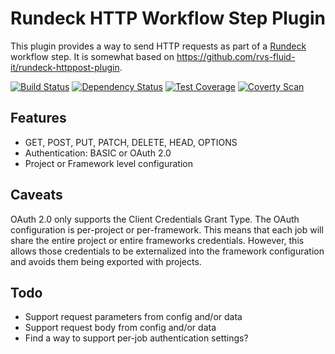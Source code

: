 # Rundeck HTTP Workflow Step Plugin
This plugin provides a way to send HTTP requests as part of
a [Rundeck](http://rundeck.org) workflow step. It is somewhat
based on https://github.com/rvs-fluid-it/rundeck-httppost-plugin.

[![Build Status](https://travis-ci.org/ohioit/rundeck-http-plugin.svg?branch=master)](https://travis-ci.org/ohioit/rundeck-http-plugin) [![Dependency Status](https://www.versioneye.com/user/projects/561e86d336d0ab00160001a9/badge.svg?style=flat)](https://www.versioneye.com/user/projects/561e86d336d0ab00160001a9) [![Test Coverage](http://codecov.io/github/ikogan/rundeck-http-plugin/coverage.svg?branch=master)](http://codecov.io/github/ikogan/rundeck-http-plugin?branch=master) [![Coverty Scan](https://scan.coverity.com/projects/6665/badge.svg?flat=1)](https://scan.coverity.com/projects/ikogan-rundeck-http-plugin)

## Features

- GET, POST, PUT, PATCH, DELETE, HEAD, OPTIONS
- Authentication: BASIC or OAuth 2.0
- Project or Framework level configuration

## Caveats

OAuth 2.0 only supports the Client Credentials Grant Type. The OAuth
configuration is per-project or per-framework. This means that each job
will share the entire project or entire frameworks credentials. However,
this allows those credentials to be externalized into the framework
configuration and avoids them being exported with projects.

## Todo

- Support request parameters from config and/or data
- Support request body from config and/or data
- Find a way to support per-job authentication settings?
